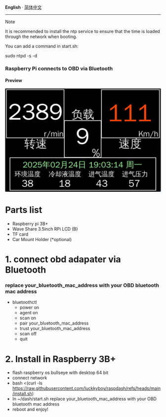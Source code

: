 __English__ · [简体中文](README.zh-CN.md)

---

> [!NOTE]  
> It is recommended to install the ntp service to ensure that the time is loaded through the network when booting. 
> 
> You can add a command in start.sh:
> 
> sudo ntpd -s -d


### Raspberry Pi connects to OBD via Bluetooth
#### Preview
![image.png](dash/image.png)

# Parts list
- Raspberry pi 3B+
- Wave Share 3.5inch RPi LCD (B)
- TF card
- Car Mount Holder (*optional)

# 1. connect obd adapater via Bluetooth
### replace your_bluetooth_mac_address with your OBD bluetooth mac address
- bluetoothctl
  - power on
  - agent on
  - scan on
  - pair your_bluetooth_mac_address
  - trust your_bluetooth_mac_address
  - scan off
  - quit

[//]: # (# 2. connect car with Screen &#40;*optional&#41;)

[//]: # (### apt install screen)

[//]: # (- screen /dev/rfcomm0)

[//]: # (  - ate0  <-- return ok)

[//]: # (  - atz)

[//]: # (  - atl1)

[//]: # (  - ath1)

[//]: # (  - atsp0  <-- use protocol auto, available protocols: 1,2,3,4,5,6,7,8,9,A)

[//]: # (  - 0100  <-- mode 01, pid 00, supported pids)

# 2. Install in Raspberry 3B+
- flash raspberry os bullseye with desktop 64 bit
- connect network
- bash <(curl -ls https://raw.githubusercontent.com/luckkyboy/raspdash/refs/heads/main/install.sh)
- In ~/dash/start.sh replace your_bluetooth_mac_address with your OBD bluetooth mac address
- reboot and enjoy!